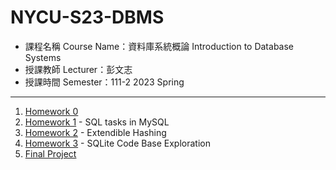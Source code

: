 # NYCU-S23-DBMS

- 課程名稱 Course Name：資料庫系統概論 Introduction to Database Systems
- 授課教師 Lecturer：彭文志
- 授課時間 Semester：111-2 2023 Spring

---

1. [Homework 0](https://github.com/Karrs725/NYCU-S23-DBMS/tree/master/HW0)
2. [Homework 1](https://github.com/Karrs725/NYCU-S23-DBMS/tree/master/HW1) - SQL tasks in MySQL
3. [Homework 2](https://github.com/Karrs725/NYCU-S23-DBMS/tree/master/HW2) - Extendible Hashing
4. [Homework 3](https://github.com/Karrs725/NYCU-S23-DBMS/tree/master/HW3) -  SQLite Code Base Exploration
5. [Final Project](https://github.com/Karrs725/NYCU-S23-DBMS/tree/master/final)
